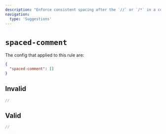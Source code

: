 ```yaml
---
description: "Enforce consistent spacing after the `//` or `/*` in a comment"
navigation:
  type: 'Suggestions'
---
```


# `spaced-comment`

The config that applied to this rule are:

```json
{
  "spaced-comment": []
}
```

## Invalid

```js invalid
//
```

## Valid

```js valid
//
```
  
